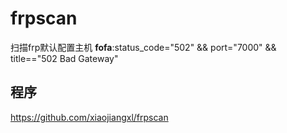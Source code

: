# frpscan
扫描frp默认配置主机 
**fofa**:status_code="502" && port="7000" && title=="502 Bad Gateway"

## 程序
https://github.com/xiaojiangxl/frpscan
